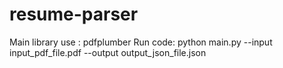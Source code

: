 # resume-parser

Main library use : pdfplumber 
Run code: python main.py --input input_pdf_file.pdf --output output_json_file.json


